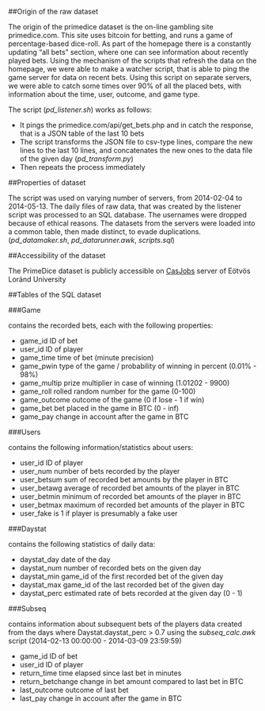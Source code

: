 ##Origin of the raw dataset

The origin of the primedice dataset is the on-line gambling site primedice.com. This site uses bitcoin for betting, and runs a game of percentage-based dice-roll. As part of the homepage there is a constantly updating “all bets” section, where one can see information about recently played bets. Using the mechanism of the scripts that refresh the data on the homepage, we were able to make a watcher script, that is able to ping the game server for data on recent bets. Using this script on separate servers, we were able to catch some times over 90% of all the placed bets, with information about the time, user, outcome, and game type.

The script (*pd_listener.sh*) works as follows:
- It pings the primedice.com/api/get_bets.php and in catch the response, that is a JSON table of the last 10 bets
- The script transforms the JSON file to csv-type lines, compare the new lines to the last 10 lines, and concatenates the new ones to the data file of the given day (*pd_transform.py*)
- Then repeats the process immediately

##Properties of dataset

The script was used on varying number of servers, from 2014-02-04 to 2014-05-13. The daily files of raw data, that was created by the listener script was processed to an SQL database. The usernames were dropped because of ethical reasons. The datasets from the servers were loaded into a common table, then made distinct, to evade duplications. (*pd_datamaker.sh*, *pd_datarunner.awk*, *scripts.sql*)

##Accessibility of the dataset

The PrimeDice dataset is publicly accessible on [CasJobs](http://nm.vo.elte.hu/casjobs/default.aspx) server of Eötvös Loránd University

##Tables of the SQL dataset

###Game

contains the recorded bets, each with the following properties:

- game_id	ID of bet
- user_id	ID of player
- game_time	time of bet (minute precision)
- game_pwin	type of the game / probability of winning in percent (0.01% - 98%)
- game_multip	prize multiplier in case of winning (1.01202 - 9900)
- game_roll	rolled random number for the game (0-100)
- game_outcome	outcome of the game (0 if lose - 1 if win)
- game_bet	bet placed in the game in BTC (0 - inf)
- game_pay	change in account after the game in BTC

###Users

contains the following information/statistics about users:

- user_id	ID of player
- user_num	number of bets recorded by the player
- user_betsum	sum of recorded bet amounts by the player in BTC
- user_betawg	average of recorded bet amounts of the player in BTC
- user_betmin	minimum of recorded bet amounts of the player in BTC
- user_betmax	maximum of recorded bet amounts of the player in BTC
- user_fake	is 1 if player is presumably a fake user

###Daystat

contains the following statistics of daily data:

- daystat_day	date of the day
- daystat_num	number of recorded bets on the given day
- daystat_min	game_id of the first recorded bet of the given day
- daystat_max	game_id of the last recorded bet of the given day
- daystat_perc	estimated rate of bets recorded at the given day (0 - 1)

###Subseq

contains information about subsequent bets of the players
data created from the days where Daystat.daystat_perc > 0.7 using the *subseq_calc.awk* script
(2014-02-13 00:00:00 - 2014-03-09 23:59:59)

- game_id	ID of bet
- user_id	ID of player
- return_time	time elapsed since last bet in minutes
- return_betchange	change in bet amount compared to last bet in BTC
- last_outcome	outcome of last bet
- last_pay	change in account after the game in BTC
